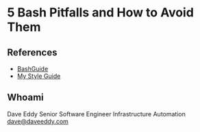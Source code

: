 # 5 Bash Pitfalls and How to Avoid Them

## References

- [BashGuide](https://mywiki.wooledge.org/BashGuide)
- [My Style Guide](https://github.com/bahamas10/bash-style-guide)

## Whoami

Dave Eddy
Senior Software Engineer
Infrastructure Automation
dave@daveeddy.com
